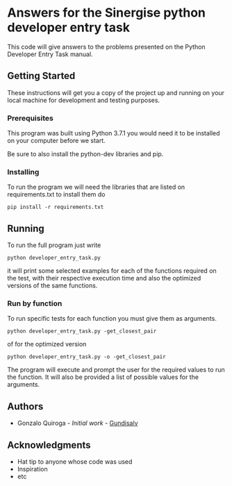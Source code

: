 # Answers for the Sinergise python developer entry task

This code will give answers to the problems presented on the Python Developer Entry Task manual.


## Getting Started

These instructions will get you a copy of the project up and running on your local machine for development and testing purposes.


### Prerequisites

This program was built using Python 3.7.1 you would need it to be installed on your computer before we start.

Be sure to also install the python-dev libraries and pip.


### Installing

To run the program we will need the libraries that are listed on requirements.txt to install them do


```
pip install -r requirements.txt
```



## Running

To run the full program just write


```
python developer_entry_task.py
```


it will print some selected examples for each of the functions required on the test, with their respective execution time and also the optimized versions of the same functions.


### Run by function

To run specific tests for each function you must give them as arguments.


```
python developer_entry_task.py -get_closest_pair
```


of for the optimized version


```
python developer_entry_task.py -o -get_closest_pair
```


The program will execute and prompt the user for the required values to run the function. It will also be provided a list of possible values for the arguments.


## Authors



*   Gonzalo Quiroga - _Initial work_ - [Gundisalv](https://github.com/Gundisalv)

## Acknowledgments

*   Hat tip to anyone whose code was used
*   Inspiration
*   etc

